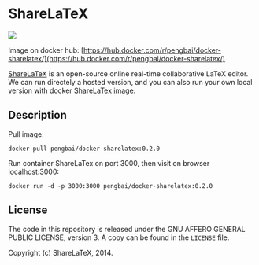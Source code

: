 ShareLaTeX
==========

[![](https://badge.imagelayers.io/pengbai/docker-sharelatex:latest.svg)](https://imagelayers.io/?images=pengbai/docker-sharelatex:latest 'Get your own badge on imagelayers.io')

Image on docker hub: [https://hub.docker.com/r/pengbai/docker-sharelatex/](https://hub.docker.com/r/pengbai/docker-sharelatex/)


[ShareLaTeX](https://www.sharelatex.com) is an open-source online real-time collaborative LaTeX editor. We can run directely a hosted version, and you can also run your own local version with docker [ShareLaTex image](https://hub.docker.com/r/pengbai/docker-sharelatex/).

Description
------------

Pull image:
```
docker pull pengbai/docker-sharelatex:0.2.0
```

Run container ShareLaTex on port 3000, then visit on browser localhost:3000:
```
docker run -d -p 3000:3000 pengbai/docker-sharelatex:0.2.0
```



License
----

The code in this repository is released under the GNU AFFERO GENERAL PUBLIC LICENSE, version 3. A copy can be found in the `LICENSE` file.

Copyright (c) ShareLaTeX, 2014.
